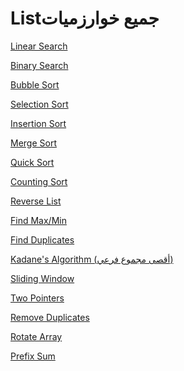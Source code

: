 # Listجميع خوارزميات

[Linear Search
](List%D8%AC%D9%85%D9%8A%D8%B9%20%D8%AE%D9%88%D8%A7%D8%B1%D8%B2%D9%85%D9%8A%D8%A7%D8%AA%202219b88f4c7b8091990bf5e1b3e68baf/Linear%20Search%202219b88f4c7b80338468e35e4f9718d3.md)

[Binary Search
](List%D8%AC%D9%85%D9%8A%D8%B9%20%D8%AE%D9%88%D8%A7%D8%B1%D8%B2%D9%85%D9%8A%D8%A7%D8%AA%202219b88f4c7b8091990bf5e1b3e68baf/Binary%20Search%202219b88f4c7b8030b619c50050d0effc.md)

[Bubble Sort](List%D8%AC%D9%85%D9%8A%D8%B9%20%D8%AE%D9%88%D8%A7%D8%B1%D8%B2%D9%85%D9%8A%D8%A7%D8%AA%202219b88f4c7b8091990bf5e1b3e68baf/Bubble%20Sort%202219b88f4c7b80e3a9fde9957dcd0dc5.md)

[Selection Sort](List%D8%AC%D9%85%D9%8A%D8%B9%20%D8%AE%D9%88%D8%A7%D8%B1%D8%B2%D9%85%D9%8A%D8%A7%D8%AA%202219b88f4c7b8091990bf5e1b3e68baf/Selection%20Sort%202219b88f4c7b80f08481c5b57559faad.md)

[Insertion Sort](List%D8%AC%D9%85%D9%8A%D8%B9%20%D8%AE%D9%88%D8%A7%D8%B1%D8%B2%D9%85%D9%8A%D8%A7%D8%AA%202219b88f4c7b8091990bf5e1b3e68baf/Insertion%20Sort%202219b88f4c7b801cb2eeee2ab88158e6.md)

[Merge Sort](List%D8%AC%D9%85%D9%8A%D8%B9%20%D8%AE%D9%88%D8%A7%D8%B1%D8%B2%D9%85%D9%8A%D8%A7%D8%AA%202219b88f4c7b8091990bf5e1b3e68baf/Merge%20Sort%202219b88f4c7b80ffb412c6aa40eb07b7.md)

[Quick Sort
](List%D8%AC%D9%85%D9%8A%D8%B9%20%D8%AE%D9%88%D8%A7%D8%B1%D8%B2%D9%85%D9%8A%D8%A7%D8%AA%202219b88f4c7b8091990bf5e1b3e68baf/Quick%20Sort%202219b88f4c7b80edb4a2f65794cb9f42.md)

[Counting Sort
](List%D8%AC%D9%85%D9%8A%D8%B9%20%D8%AE%D9%88%D8%A7%D8%B1%D8%B2%D9%85%D9%8A%D8%A7%D8%AA%202219b88f4c7b8091990bf5e1b3e68baf/Counting%20Sort%202219b88f4c7b80d88e5ffd036fca22c4.md)

[Reverse List](List%D8%AC%D9%85%D9%8A%D8%B9%20%D8%AE%D9%88%D8%A7%D8%B1%D8%B2%D9%85%D9%8A%D8%A7%D8%AA%202219b88f4c7b8091990bf5e1b3e68baf/Reverse%20List%202219b88f4c7b80ef846ee1068a815bb7.md)

[Find Max/Min
](List%D8%AC%D9%85%D9%8A%D8%B9%20%D8%AE%D9%88%D8%A7%D8%B1%D8%B2%D9%85%D9%8A%D8%A7%D8%AA%202219b88f4c7b8091990bf5e1b3e68baf/Find%20Max%20Min%202219b88f4c7b80869308d84eae158b21.md)

[Find Duplicates
](List%D8%AC%D9%85%D9%8A%D8%B9%20%D8%AE%D9%88%D8%A7%D8%B1%D8%B2%D9%85%D9%8A%D8%A7%D8%AA%202219b88f4c7b8091990bf5e1b3e68baf/Find%20Duplicates%202219b88f4c7b800ba6bcd0a8f20fca23.md)

[Kadane's Algorithm (أقصى مجموع فرعي)
](List%D8%AC%D9%85%D9%8A%D8%B9%20%D8%AE%D9%88%D8%A7%D8%B1%D8%B2%D9%85%D9%8A%D8%A7%D8%AA%202219b88f4c7b8091990bf5e1b3e68baf/Kadane's%20Algorithm%20(%D8%A3%D9%82%D8%B5%D9%89%20%D9%85%D8%AC%D9%85%D9%88%D8%B9%20%D9%81%D8%B1%D8%B9%D9%8A)%202219b88f4c7b804681cceb2a44434505.md)

[Sliding Window
](List%D8%AC%D9%85%D9%8A%D8%B9%20%D8%AE%D9%88%D8%A7%D8%B1%D8%B2%D9%85%D9%8A%D8%A7%D8%AA%202219b88f4c7b8091990bf5e1b3e68baf/Sliding%20Window%202219b88f4c7b80d78d6dd41e5bcbb986.md)

[Two Pointers
](List%D8%AC%D9%85%D9%8A%D8%B9%20%D8%AE%D9%88%D8%A7%D8%B1%D8%B2%D9%85%D9%8A%D8%A7%D8%AA%202219b88f4c7b8091990bf5e1b3e68baf/Two%20Pointers%202219b88f4c7b80ef862af180c47d754b.md)

[Remove Duplicates
](List%D8%AC%D9%85%D9%8A%D8%B9%20%D8%AE%D9%88%D8%A7%D8%B1%D8%B2%D9%85%D9%8A%D8%A7%D8%AA%202219b88f4c7b8091990bf5e1b3e68baf/Remove%20Duplicates%202219b88f4c7b8060b0a6d526688a17c6.md)

[Rotate Array
](List%D8%AC%D9%85%D9%8A%D8%B9%20%D8%AE%D9%88%D8%A7%D8%B1%D8%B2%D9%85%D9%8A%D8%A7%D8%AA%202219b88f4c7b8091990bf5e1b3e68baf/Rotate%20Array%202219b88f4c7b800abc25cc9d87375173.md)

[Prefix Sum
](List%D8%AC%D9%85%D9%8A%D8%B9%20%D8%AE%D9%88%D8%A7%D8%B1%D8%B2%D9%85%D9%8A%D8%A7%D8%AA%202219b88f4c7b8091990bf5e1b3e68baf/Prefix%20Sum%202219b88f4c7b80ddacb0dd4bc4aa11ca.md)